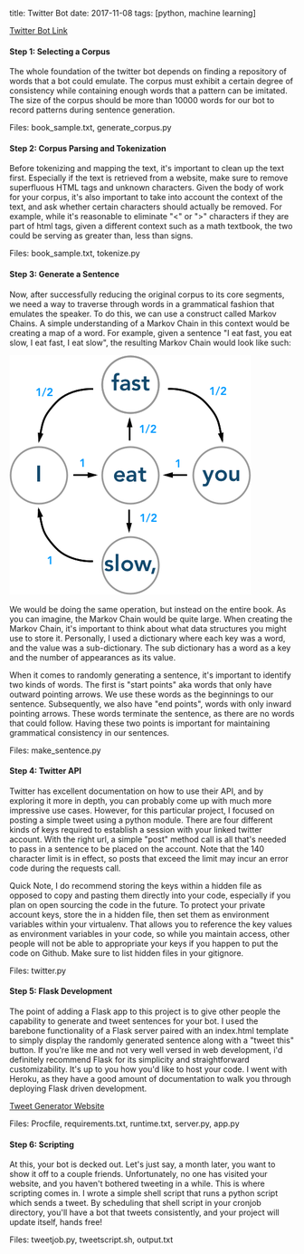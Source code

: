 title: Twitter Bot
date: 2017-11-08
tags: [python, machine learning]

[Twitter Bot Link](https://twitter.com/vernesnautilus)

#### Step 1: Selecting a Corpus
The whole foundation of the twitter bot depends on finding a repository of words that a bot could emulate. The corpus must exhibit a certain degree of consistency while containing enough words that a pattern can be imitated. The size of the corpus should be more than 10000 words for our bot to record patterns during sentence generation.

Files: book_sample.txt, generate_corpus.py

#### Step 2: Corpus Parsing and Tokenization
Before tokenizing and mapping the text, it's important to clean up the text first. Especially if the text is retrieved from a website, make sure to remove superfluous HTML tags and unknown characters. Given the body of work for your corpus, it's also important to take into account the context of the text, and ask whether certain characters should actually be removed. For example, while it's reasonable to eliminate "<" or ">" characters if they are part of html tags, given a different context such as a math textbook, the two could be serving as greater than, less than signs.

Files: book_sample.txt, tokenize.py

#### Step 3: Generate a Sentence

Now, after successfully reducing the original corpus to its core segments, we need a way to traverse through words in a grammatical fashion that emulates the speaker. To do this, we can use a construct called Markov Chains. A simple understanding of a Markov Chain in this context would be creating a map of a word. For example, given a sentence "I eat fast, you eat slow, I eat fast, I eat slow", the resulting Markov Chain would look like such:

![](/static/pictures/MarkovChain.png)

We would be doing the same operation, but instead on the entire book. As you can imagine, the Markov Chain would be quite large. When creating the Markov Chain, it's important to think about what data structures you might use to store it. Personally, I used a dictionary where each key was a word, and the value was a sub-dictionary. The sub dictionary has a word as a key and the number of appearances as its value.

When it comes to randomly generating a sentence, it's important to identify two kinds of words. The first is "start points" aka words that only have outward pointing arrows. We use these words as the beginnings to our sentence. Subsequently, we also have "end points", words with only inward pointing arrows. These words terminate the sentence, as there are no words that could follow. Having these two points is important for maintaining grammatical consistency in our sentences.

Files: make_sentence.py

#### Step 4: Twitter API

Twitter has excellent documentation on how to use their API, and by exploring it more in depth, you can probably come up with much more impressive use cases. However, for this particular project, I focused on posting a simple tweet using a python module. There are four different kinds of keys required to establish a session with your linked twitter account. With the right url, a simple "post" method call is all that's needed to pass in a sentence to be placed on the account. Note that the 140 character limit is in effect, so posts that exceed the limit may incur an error code during the requests call.

Quick Note, I do recommend storing the keys within a hidden file as opposed to copy and pasting them directly into your code, especially if you plan on open sourcing the code in the future. To protect your private account keys, store the in a hidden file, then set them as environment variables within your virtualenv. That allows you to reference the key values as environment variables in your code, so while you maintain access, other people will not be able to appropriate your keys if you happen to put the code on Github. Make sure to list hidden files in your gitignore.

Files: twitter.py

#### Step 5: Flask Development

The point of adding a Flask app to this project is to give other people the capability to generate and tweet sentences for your bot. I used the barebone functionality of a Flask server paired with an index.html template to simply display the randomly generated sentence along with a "tweet this" button. If you're like me and not very well versed in web development, i'd definitely recommend Flask for its simplicity and straightforward customizability. It's up to you how you'd like to host your code. I went with Heroku, as they have a good amount of documentation to walk you through deploying Flask driven development.

[Tweet Generator Website](https://fast-headland-20951.herokuapp.com)

Files: Procfile, requirements.txt, runtime.txt, server.py, app.py

#### Step 6: Scripting

At this, your bot is decked out. Let's just say, a month later, you want to show it off to a couple friends. Unfortunately, no one has visited your website, and you haven't bothered tweeting in a while. This is where scripting comes in. I wrote a simple shell script that runs a python script which sends a tweet. By scheduling that shell script in your cronjob directory, you'll have a bot that tweets consistently, and your project will update itself, hands free!

Files: tweetjob.py, tweetscript.sh, output.txt
